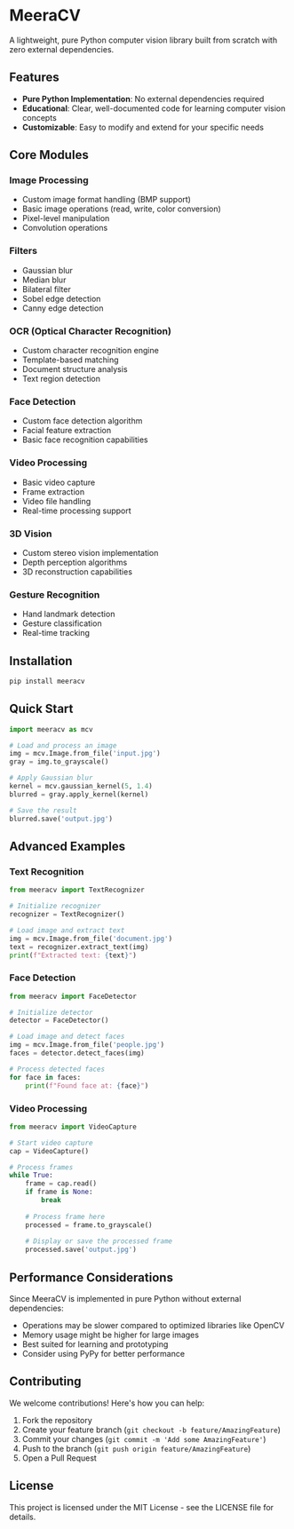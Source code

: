 # MeeraCV

A lightweight, pure Python computer vision library built from scratch with zero external dependencies.

## Features

- **Pure Python Implementation**: No external dependencies required
- **Educational**: Clear, well-documented code for learning computer vision concepts
- **Customizable**: Easy to modify and extend for your specific needs

## Core Modules

### Image Processing
- Custom image format handling (BMP support)
- Basic image operations (read, write, color conversion)
- Pixel-level manipulation
- Convolution operations

### Filters
- Gaussian blur
- Median blur
- Bilateral filter
- Sobel edge detection
- Canny edge detection

### OCR (Optical Character Recognition)
- Custom character recognition engine
- Template-based matching
- Document structure analysis
- Text region detection

### Face Detection
- Custom face detection algorithm
- Facial feature extraction
- Basic face recognition capabilities

### Video Processing
- Basic video capture
- Frame extraction
- Video file handling
- Real-time processing support

### 3D Vision
- Custom stereo vision implementation
- Depth perception algorithms
- 3D reconstruction capabilities

### Gesture Recognition
- Hand landmark detection
- Gesture classification
- Real-time tracking

## Installation

```bash
pip install meeracv
```

## Quick Start

```python
import meeracv as mcv

# Load and process an image
img = mcv.Image.from_file('input.jpg')
gray = img.to_grayscale()

# Apply Gaussian blur
kernel = mcv.gaussian_kernel(5, 1.4)
blurred = gray.apply_kernel(kernel)

# Save the result
blurred.save('output.jpg')
```

## Advanced Examples

### Text Recognition
```python
from meeracv import TextRecognizer

# Initialize recognizer
recognizer = TextRecognizer()

# Load image and extract text
img = mcv.Image.from_file('document.jpg')
text = recognizer.extract_text(img)
print(f"Extracted text: {text}")
```

### Face Detection
```python
from meeracv import FaceDetector

# Initialize detector
detector = FaceDetector()

# Load image and detect faces
img = mcv.Image.from_file('people.jpg')
faces = detector.detect_faces(img)

# Process detected faces
for face in faces:
    print(f"Found face at: {face}")
```

### Video Processing
```python
from meeracv import VideoCapture

# Start video capture
cap = VideoCapture()

# Process frames
while True:
    frame = cap.read()
    if frame is None:
        break
    
    # Process frame here
    processed = frame.to_grayscale()
    
    # Display or save the processed frame
    processed.save('output.jpg')
```

## Performance Considerations

Since MeeraCV is implemented in pure Python without external dependencies:
- Operations may be slower compared to optimized libraries like OpenCV
- Memory usage might be higher for large images
- Best suited for learning and prototyping
- Consider using PyPy for better performance

## Contributing

We welcome contributions! Here's how you can help:

1. Fork the repository
2. Create your feature branch (`git checkout -b feature/AmazingFeature`)
3. Commit your changes (`git commit -m 'Add some AmazingFeature'`)
4. Push to the branch (`git push origin feature/AmazingFeature`)
5. Open a Pull Request

## License

This project is licensed under the MIT License - see the LICENSE file for details. 